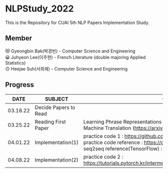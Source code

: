 # NLPStudy_2022
This is the Repository for CUAI 5th NLP Papers Implementation Study. 

## Member
😻 Gyeongbin Bak(박경빈) - Computer Science and Engineering <br>
😀 Juhyeon Lee(이주현) - French Literature (double majoring Applied Statistics) <br>
🙃 Heejae Suh(서희재) - Computer Science and Engineering <br>

## Progress
|DATE|SUBJECT|CONTENT|
|------|---|---|
|03.18.22|Decide Papers to Read||
|03.25.22|Reading First Paper|Learning Phrase Representations using RNN Encoder-Decoder for Statistical Machine Translation (https://arxiv.org/pdf/1406.1078.pdf) |
|04.01.22|Implementation(1) |practice code 1 : https://github.com/bentrevett/pytorch-seq2seq.git <br> practice code reference : https://codlingual.tistory.com/91 <br> seq2seq reference(TensorFlow) : https://wikidocs.net/24996 |
|04.08.22|Implementation(2) |practice code 2 : https://tutorials.pytorch.kr/intermediate/seq2seq_translation_tutorial.html#id5 |

